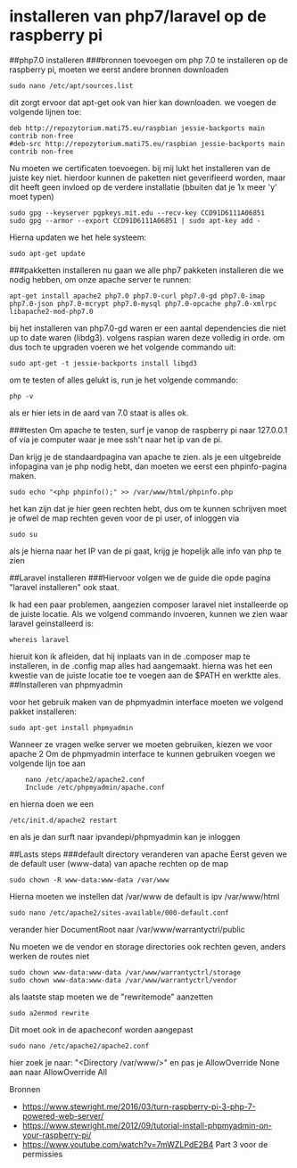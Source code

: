 # installeren van php7/laravel op de raspberry pi
##php7.0 installeren
###bronnen toevoegen
om php 7.0 te installeren op de raspberry pi, moeten we eerst andere bronnen downloaden

    sudo nano /etc/apt/sources.list

dit zorgt ervoor dat apt-get ook van hier kan downloaden.
we voegen de volgende lijnen toe:

    deb http://repozytorium.mati75.eu/raspbian jessie-backports main contrib non-free
    #deb-src http://repozytorium.mati75.eu/raspbian jessie-backports main contrib non-free
    
Nu moeten we certificaten toevoegen. bij mij lukt het installeren van de juiste key niet. hierdoor kunnen de paketten
niet geverifieerd worden, maar dit heeft geen invloed op de verdere installatie (bbuiten dat je 1x meer 'y' moet typen)

    sudo gpg --keyserver pgpkeys.mit.edu --recv-key CCD91D6111A06851
    sudo gpg --armor --export CCD91D6111A06851 | sudo apt-key add -

Hierna updaten we het hele systeem:

    sudo apt-get update

###pakketten installeren 
nu gaan we alle php7 pakketen installeren die we nodig hebben, om onze apache server te runnen:

    apt-get install apache2 php7.0 php7.0-curl php7.0-gd php7.0-imap php7.0-json php7.0-mcrypt php7.0-mysql php7.0-opcache php7.0-xmlrpc libapache2-mod-php7.0

bij het installeren van php7.0-gd waren er een aantal dependencies die niet up to date waren (libdg3). volgens raspian waren deze volledig in orde. om dus toch te upgraden voeren we het volgende commando uit: 

	sudo apt-get -t jessie-backports install libgd3


om te testen of alles gelukt is, run je het volgende commando:

    php -v

als er hier iets in de aard van 7.0 staat is alles ok.

###testen
Om apache te testen, surf je vanop de raspberry pi naar 127.0.0.1 of via je computer waar je mee ssh't naar het ip van de pi.

Dan krijg je de standaardpagina van apache te zien. als je een uitgebreide infopagina van je php nodig hebt, dan moeten we eerst een phpinfo-pagina maken.

	sudo echo "<php phpinfo();" >> /var/www/html/phpinfo.php

het kan zijn dat je hier geen rechten hebt, dus om te kunnen schrijven moet je ofwel de map rechten geven voor de pi user, of inloggen via

	sudo su 

als je hierna naar het IP van de pi gaat, krijg je hopelijk alle info van php te zien

##Laravel installeren
###Hiervoor volgen we de guide die opde pagina "laravel installeren" ook staat.

Ik had een paar problemen, aangezien composer laravel niet installeerde op de juiste locatie.
Als we volgend commando invoeren, kunnen we zien waar laravel geinstalleerd is:

	whereis laravel

hieruit kon ik afleiden, dat hij inplaats van in de .composer map te installeren, in de .config map alles had aangemaakt. hierna was het een kwestie van de juiste locatie toe te voegen aan de $PATH en werktte ales.
##Installeren van phpmyadmin

voor het gebruik maken van de phpmyadmin interface moeten we volgend pakket installeren:

	sudo apt-get install phpmyadmin
	
Wanneer ze vragen welke server we moeten gebruiken, kiezen we voor apache 2
Om de phpmyadmin interface te kunnen gebruiken voegen we volgende lijn toe aan

		nano /etc/apache2/apache2.conf
		Include /etc/phpmyadmin/apache.conf
en hierna doen we een 

	/etc/init.d/apache2 restart
	
en als je dan surft naar ipvandepi/phpmyadmin kan je inloggen

##Lasts steps
###default directory veranderen van apache
Eerst geven we de default user (www-data) van apache rechten op de map

	sudo chown -R www-data:www-data /var/www	
Hierna moeten we instellen dat /var/www de default is ipv /var/www/html

	sudo nano /etc/apache2/sites-available/000-default.conf
	
verander hier DocumentRoot naar /var/www/warrantyctrl/public

Nu moeten we de vendor en storage directories ook rechten geven, anders werken de routes niet

	sudo chown www-data:www-data /var/www/warrantyctrl/storage
	sudo chown www-data:www-data /var/www/warrantyctrl/vendor
	
als laatste stap moeten we de "rewritemode" aanzetten

	sudo a2enmod rewrite
	
Dit moet ook in de apacheconf worden aangepast

	sudo nano /etc/apache2/apache2.conf
	
hier zoek je naar: "\<Directory /var/www/>"
en pas je AllowOverride None aan naar AllowOverride All

Bronnen

* <https://www.stewright.me/2016/03/turn-raspberry-pi-3-php-7-powered-web-server/>
* <https://www.stewright.me/2012/09/tutorial-install-phpmyadmin-on-your-raspberry-pi/>
* <https://www.youtube.com/watch?v=7mWZLPdE2B4>
Part 3 voor de permissies